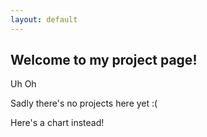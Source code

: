 ```yaml
---
layout: default
---
```


## Welcome to my project page!

Uh Oh
<p style="display: inline;">Sadly there's no projects here yet</p> <p style="display: inline;">:(</p>

<p> </p>
Here's a chart instead!



<html>
<head>
    <style>
        .image-container {
            display: flex; /* Use flexbox to align images horizontally */
        }

        .image-container img {
            width: 100px; /* Set the width of each image */
            margin-right: 10px; /* Add spacing between images */
        }
    </style>
</head>
<body>
    <div class="image-container">
        <img src="https://foornite.files.wordpress.com/2018/09/imjozoi1.png?w=640.png" alt="Fortnite Logo" style="border: none;">
        <img src="https://cdn2.steamgriddb.com/file/sgdb-cdn/icon/986648642d1a68a3178f6869689cc260.png" alt="Image Description" style="border: none;">
        <img src="https://toppng.com/uploads/preview/hd-roblox-black-text-logo-with-symbol-sign-icon-png-116785563566izqvuhl2f.png" alt="Image Description" style="border: none;">
    </div>
</body>
</html>



| Game        | Pros                               | Cons                                        |
|:------------ |:-----------------------------------|:-------------------------------------------|
| Fortnite    | 1. Battle royale                   | 1. Very repetitive                         |
|             | 2. Frequent updates and new content | 2. Learning curve for beginners             |
| Minecraft   | 1. Open World                      | 1. Limited graphics may not appeal to all |
|             | 2. Imagination-friendly            | 2. May become boring with a lack of imagination |
| Roblox      | 1. Large variety of all types of games | 1. Age-restricted games                  |
|             | 2. Easy game creation and scripting  | 2. Potential for in-game purchases         |






[back](./)
